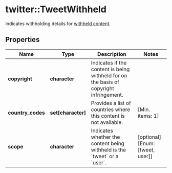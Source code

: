 # twitter::TweetWithheld

Indicates withholding details for [withheld content](https://help.twitter.com/en/rules-and-policies/tweet-withheld-by-country).

## Properties
Name | Type | Description | Notes
------------ | ------------- | ------------- | -------------
**copyright** | **character** | Indicates if the content is being withheld for on the basis of copyright infringement. | 
**country_codes** | **set[character]** | Provides a list of countries where this content is not available. | [Min. items: 1] 
**scope** | **character** | Indicates whether the content being withheld is the &#x60;tweet&#x60; or a &#x60;user&#x60;. | [optional] [Enum: [tweet, user]] 



